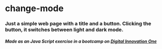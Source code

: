 # change-mode

### Just a simple web page with a title and a button. Clicking the button, it switches between light and dark mode.

##### Made as an Java Script exercise in a bootcamp on [Digital Innovation One](https://web.dio.me/home)
